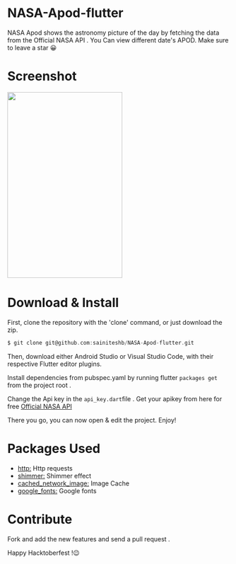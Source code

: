 # NASA-Apod-flutter
 NASA Apod shows the astronomy picture of the day by fetching the data from the Official NASA API . You Can view different date's APOD. 
 Make sure to leave a star 😀

# Screenshot
<img src="https://github.com/sainiteshb/NASA-Apod-flutter/blob/main/screenshots/Screenshot_1601807711.png" width="260px" height="420px" >

# Download & Install
First, clone the repository with the 'clone' command, or just download the zip.
```C
$ git clone git@github.com:sainiteshb/NASA-Apod-flutter.git
```
Then, download either Android Studio or Visual Studio Code, with their respective Flutter editor plugins.

Install dependencies from pubspec.yaml by running flutter ``` packages get ``` from the project root .

Change the Api key in the ``` api_key.dart ```file . Get your apikey from here for free [Official NASA API](https://api.nasa.gov/)

There you go, you can now open & edit the project. Enjoy!

# Packages Used

* [http:](https://pub.dev/packages/http)  Http requests
* [shimmer:](https://pub.dev/packages/shimmer)  Shimmer effect
* [cached_network_image:](https://pub.dev/packages/cached_network_image) Image Cache
* [google_fonts:](https://pub.dev/packages/google_fonts) Google fonts

# Contribute 

Fork and add the new features and send a pull request . 

Happy Hacktoberfest !😉
